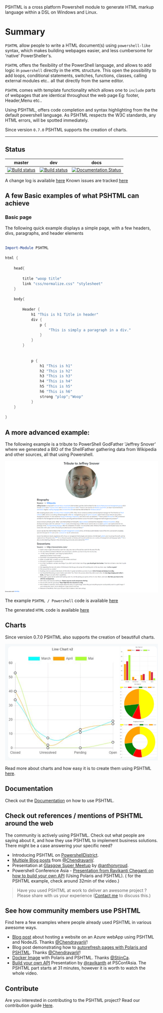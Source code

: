 
PSHTML is a cross platform Powershell module to generate HTML markup language within a DSL on Windows and Linux.

# Summary

`PSHTML` allow people to write a HTML document(s) using `powershell-like` syntax, which makes building webpages easier, and less cumbersome for 'native' PowerSheller's.

`PSHTML` offers the flexibility of the PowerShell language, and allows to add logic in ```powershell``` directly in the ```HTML``` structure. This open the possibility to add loops, conditional statements, switches, functions, classes, calling external modules etc.. all that directly from the same editor.

`PSHTML` comes with template functionality which allows one to `include` parts of webpages that are identical throughout the web page Eg: footer, Header,Menu etc..


Using PSHTML, offers code completion and syntax highlighting from the the default powershell language. As PSHTML respects the W3C standards, any HTML errors, will be spotted immediately.

Since version `0.7.0` PSHTML supports the creation of charts.


-----

## Status

|master|dev|docs
|---|---|---|
[![Build status](https://ci.appveyor.com/api/projects/status/tuv9pjxd2bkcgl3x/branch/master?svg=true)](https://ci.appveyor.com/project/Stephanevg/pshtml/branch/master) | [![Build status](https://ci.appveyor.com/api/projects/status/tuv9pjxd2bkcgl3x/branch/master?svg=true)](https://ci.appveyor.com/project/Stephanevg/pshtml/branch/dev) | [![Documentation Status](https://readthedocs.org/projects/pshtml/badge/?version=latest)](https://pshtml.readthedocs.io/en/latest/?badge=latest) |

A change log is available [here](Change_Log.md)
Known issues are tracked [here](Known_Issues.md)

## A few Basic examples of what PSHTML can achieve

### Basic page

The following quick example displays a simple page, with a few headers, divs, paragraphs, and header elements

```Powershell

Import-Module PSHTML

html {

    head{

        title "woop title"
        link "css/normalize.css" "stylesheet"
    }

    body{

        Header {
            h1 "This is h1 Title in header"
            div {
                p {
                    "This is simply a paragraph in a div."
                }
            }
        }


            p {
                h1 "This is h1"
                h2 "This is h2"
                h3 "This is h3"
                h4 "This is h4"
                h5 "This is h5"
                h6 "This is h6"
                strong "plop";"Woop"
            }
    }

}

```

## A more advanced example:

The following example is a tribute to PowerShell GodFather 'Jeffrey Snover' where we generated a BIO of the ShellFather gathering data from Wikipedia and other sources, all that using Powershell.


![screen shot of PSHTML results](PSHTML/Examples/Example6/tribute_snover.png)

The example ```PSHTML / Powershell``` code is available [here](PSHTML/Examples/Example6/Example6.ps1)

The generated ```HTML``` code is available [here](PSHTML/Examples/Example6/Example6.html)


## Charts

Since version 0.7.0 PSHTML also supports the creation of beautifull charts.

![Charts Overview](docs/Images/Charts_Overview.png)

Read more about charts and how easy it is to create them using PSHTML [here](https://pshtml.readthedocs.io/en/latest/Charts/Charts/).

## Documentation

Check out the [Documentation](https://pshtml.readthedocs.io/en/latest/) on how to use PSHTML.

## Check out references / mentions of PSHTML around the web 

The community is actively using PSHTML. Check out what people are saying about it, and how they use PSHTML to implement business solutions.
There might be a case answering your specific need?

- Introducing PSHTML on [PowershellDistrict](http://powershelldistrict.com/introducing-pshtml/).
- [Multiple Blog posts](https://chen.about-powershell.com/) from [@ChendrayanV](https://twitter.com/ChendrayanV).
- Presentation at [Glasgow Super Meetup](https://youtu.be/QS_gppC5UWQ?t=6246) by [@anthonyroud](https://twitter.com/anthonyroud).
- Powershell Conference Asia - [Presentation from Ravikanti Cheganti on how to build your own API](https://livestream.com/gaelcolas/PSConfAsia/videos/182130806) (Using Polaris and PSHTML). ( for the PSHTML example, check around 32min of the video.)

> Have you used PSHTML at work to deliver an awesome project ? Please share with us your experience ([Contact me](https://twitter.com/stephanevg) to discuss this.)

## See how community members use PSHTML

Find here a few examples where people already used PSHTML in various awesome ways.

- [Blog post](http://chen.about-powershell.com/2018/12/experiment-using-pshtml-in-node-js-and-host-a-azure-web-app/) about hosting a website on an Azure webApp using PSHTML and NodeJS. Thanks [@ChendrayanV](https://twitter.com/ChendrayanV)!
- Blog post demonstrating how to [autorefresh pages with Polaris and PSHTML](https://chen.about-powershell.com/2018/10/auto-refresh-polaris-page-to-retrieve-status-using-pshtml/). Thanks [@ChendrayanV](https://twitter.com/ChendrayanV)!
- [Docker Image](https://hub.docker.com/r/stijnc/eleu2018k8sweb) with Polaris and PSHTML. Thanks [@StijnCa](https://twitter.com/StijnCa).
- [Build your own API](https://livestream.com/accounts/26955461/PSConfAsia/videos/182130806) Presentation by [@ravikanth](https://twitter.com/ravikanth) at PSConfAsia. The PSHTML part starts at 31 minutes, however it is worth to watch the whole video.

## Contribute

Are you interested in contributing to the PSHTML project? 
Read our contribution guide [Here](CONTRIBUTING.md).

